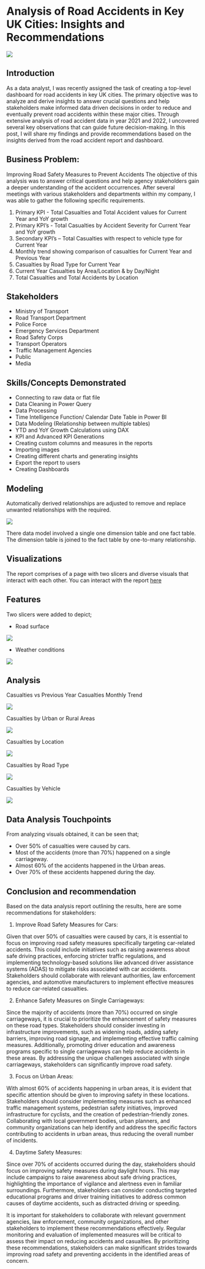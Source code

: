 # Analysis of Road Accidents in Key UK Cities: Insights and Recommendations

![](cars-on-snowy-road-police-car-in-front-banner.png) 

## Introduction

As a data analyst, I was recently assigned the task of creating a top-level dashboard for road accidents in key UK cities. The primary objective was to analyze and derive insights to answer crucial questions and help stakeholders make informed data driven decisions in order to reduce and eventually prevent road accidents within these major cities. Through extensive analysis of road accident data in year 2021 and 2022, I uncovered several key observations that can guide future decision-making. In this post, I will share my findings and provide recommendations based on the insights derived from the road accident report and dashboard.

## Business Problem:
Improving Road Safety Measures to Prevent Accidents
The objective of this analysis was to answer critical questions and help agency stakeholders gain a deeper understanding of the accident occurrences. 
After several meetings with various stakeholders and departments within my company, I was able to gather the following specific requirements.

1)	Primary KPI - Total Casualties and Total Accident values for Current Year and YoY growth
2)	Primary KPI’s - Total Casualties by Accident Severity for Current Year and YoY growth
3)	Secondary KPI’s – Total Casualties with respect to vehicle type for Current Year
4)	Monthly trend showing comparison of casualties for Current Year and Previous Year
5)	Casualties by Road Type for Current Year
6)	Current Year Casualties by Area/Location & by Day/Night
7)	Total Casualties and Total Accidents by Location

## Stakeholders

-	Ministry of Transport
-	Road Transport Department
-	Police Force
-	Emergency Services Department
-	Road Safety Corps
-	Transport Operators
-	Traffic Management Agencies
-	Public
-	Media

## Skills/Concepts Demonstrated

-	Connecting to raw data or flat file
-	Data Cleaning in Power Query
-	Data Processing
-	Time Intelligence Function/ Calendar Date Table in Power BI
-	Data Modeling (Relationship between multiple tables)
-	YTD and YoY Growth Calculations using DAX
-	KPI and Advanced KPI Generations
-	Creating custom columns and measures in the reports
-	Importing images
-	Creating different charts and generating insights
-	Export the report to users
-	Creating Dashboards

## Modeling
Automatically derived relationships are adjusted to remove and replace unwanted relationships with the required.

![](Model%20View%20of%20Table%20Relationship.png)

There data model involved a single one dimension table and one fact table. The dimension table is joined to the fact table by  one-to-many relationship.

## Visualizations

The report comprises of a page with two slicers and diverse visuals that interact with each other. You can interact with the report [here](https://app.powerbi.com/links/pccHKcXIRj?ctid=3327555b-876a-470a-b0cf-ded3db22f2b5&pbi_source=linkShare)

## Features 

Two slicers were added to depict;
-	Road surface

![](Road%20Surface%20Slicer.png)

-	Weather conditions

![](Weather%20Conditions%20Slicer.png)

## Analysis

Casualties vs Previous Year Casualties Monthly Trend

![](CY%20vs%20PY%20Casualties%20Monthly%20Trend.png)

Casualties by Urban or Rural Areas

![](Casualties%20by%20Urban_Rural.png)

Casualties by Location

![](Casualties%20by%20Location.png)

Casualties by Road Type

![](Casualties%20by%20Road%20Type.png)

Casualties by Vehicle

![](Casualties%20by%20Vehicle%20Type.png)

## Data Analysis Touchpoints

From analyzing visuals obtained, it can be seen that;
-	Over 50% of casualties were caused by cars.
-	Most of the accidents (more than 70%) happened on a single carriageway.
-	Almost 60% of the accidents happened in the Urban areas.
-	Over 70% of these accidents happened during the day.

## Conclusion and recommendation

Based on the data analysis report outlining the results, here are some recommendations for stakeholders:
1. Improve Road Safety Measures for Cars: 

Given that over 50% of casualties were caused by cars, it is essential to focus on improving road safety measures specifically targeting car-related accidents. This could include initiatives such as raising awareness about safe driving practices, enforcing stricter traffic regulations, and implementing technology-based solutions like advanced driver assistance systems (ADAS) to mitigate risks associated with car accidents. Stakeholders should collaborate with relevant authorities, law enforcement agencies, and automotive manufacturers to implement effective measures to reduce car-related casualties.

2. Enhance Safety Measures on Single Carriageways: 

Since the majority of accidents (more than 70%) occurred on single carriageways, it is crucial to prioritize the enhancement of safety measures on these road types. Stakeholders should consider investing in infrastructure improvements, such as widening roads, adding safety barriers, improving road signage, and implementing effective traffic calming measures. Additionally, promoting driver education and awareness programs specific to single carriageways can help reduce accidents in these areas. By addressing the unique challenges associated with single carriageways, stakeholders can significantly improve road safety.

3. Focus on Urban Areas: 

With almost 60% of accidents happening in urban areas, it is evident that specific attention should be given to improving safety in these locations. Stakeholders should consider implementing measures such as enhanced traffic management systems, pedestrian safety initiatives, improved infrastructure for cyclists, and the creation of pedestrian-friendly zones. Collaborating with local government bodies, urban planners, and community organizations can help identify and address the specific factors contributing to accidents in urban areas, thus reducing the overall number of incidents.

4. Daytime Safety Measures: 

Since over 70% of accidents occurred during the day, stakeholders should focus on improving safety measures during daylight hours. This may include campaigns to raise awareness about safe driving practices, highlighting the importance of vigilance and alertness even in familiar surroundings. Furthermore, stakeholders can consider conducting targeted educational programs and driver training initiatives to address common causes of daytime accidents, such as distracted driving or speeding.

It is important for stakeholders to collaborate with relevant government agencies, law enforcement, community organizations, and other stakeholders to implement these recommendations effectively. Regular monitoring and evaluation of implemented measures will be critical to assess their impact on reducing accidents and casualties. By prioritizing these recommendations, stakeholders can make significant strides towards improving road safety and preventing accidents in the identified areas of concern.


